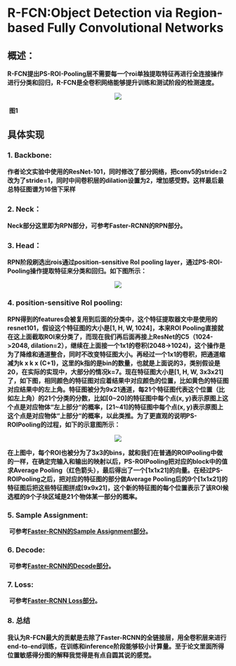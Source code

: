 # R-FCN:Object Detection via Region-based Fully Convolutional Networks

## 概述：

**R-FCN提出PS-ROI-Pooling层不需要每一个roi单独提取特征再进行全连接操作进行分类和回归，R-FCN是全卷积网络能够提升训练和测试阶段的检测速度。**

<div align=center>
<img src="https://pic2.zhimg.com/v2-83c1bce928760858323224ba364e80a5_r.jpg"/>
</div>


​                                                                                                                                      **图1**

## 具体实现

### 1. Backbone:

**作者论文实验中使用的ResNet-101，同时修改了部分网络，把conv5的stride=2改为了stride=1，同时中间卷积层的dilation设置为2，增加感受野。这样最后最总特征图谱为16倍下采样**



### 2. Neck：

**Neck部分这里即为RPN部分，可参考Faster-RCNN的RPN部分。**



### 3. Head：

**RPN阶段刷选出rois通过position-sensitive RoI pooling layer，通过PS-ROI-Pooling操作提取特征来分类和回归。如下图所示：**

<div align=center>
<img src="https://pic2.zhimg.com/v2-56e6b85e7da024665b6821312f2f1645_r.jpg"/>
</div>



### 4. position-sensitive RoI pooling:

**RPN得到的features会被复用到后面的分类中，这个特征提取器文中是使用的resnet101，假设这个特征图的大小是[1, H, W, 1024]，本来ROI Pooling直接就在这上面截取ROI来分类了，而现在我们再后面再接上ResNet的C5（1024->2048, dilation=2），继续在上面接一个1x1的卷积(2048->1024)，这个操作是为了降维和通道整合，同时不改变特征图大小。再经过一个1x1的卷积，把通道缩减为k x k x (C+1)，这里的k指的是bin的数量，也就是上面说的3，类别假设是20，在实际的实现中，大部分的情况k=7。现在特征图大小是[1, H, W, 3x3x21]了，如下图，相同颜色的特征图对应着结果中对应颜色的位置，比如黄色的特征图对应结果中的左上角。特征图被分为9x21通道，每21个特征图代表这个位置（比如左上角）的21个分类的分数，比如[0~20]的特征图中每个点(x, y)表示原图上这个点是对应物体“左上部分“的概率，[21~41]的特征图中每个点(x, y)表示原图上这个点是对应物体“上部分“的概率，以此类推。为了更直观的说明PS-ROIPooling的过程，如下的示意图所示：**

<div align=center>
<img src="https://pic4.zhimg.com/v2-aceb70db0ae5f477dd5a9610c20051b7_r.jpg"/>
</div>

**在上图中，每个ROI也被分为了3x3的bins，就和我们在普通的ROIPooling中做的一样，在确定完输入和输出的映射以后，PS-ROIPooling把对应的block中的值求Average Pooling（红色箭头），最后得出了一个[1x1x21]的向量。在经过PS-ROIPooling之后，把对应的特征图的部分做Average Pooling后的9个[1x1x21]的特征图后把这些特征图拼成[9x9x21]，这个新的特征图的每个位置表示了该ROI候选框的9个子块区域是21个物体某一部分的概率。**

### 5. Sample Assignment:

​	**可参考[Faster-RCNN的Sample Assignment部分](https://github.com/Hanson0910/DL-Algorithm-Summary/blob/main/%E7%9B%AE%E6%A0%87%E6%A3%80%E6%B5%8B%E7%AF%87/Anchor-Base/two-stage/Faster-RCNN.md)。**

### 6. Decode:

​	**可参考[Faster-RCNN的Decode部分](https://github.com/Hanson0910/DL-Algorithm-Summary/blob/main/%E7%9B%AE%E6%A0%87%E6%A3%80%E6%B5%8B%E7%AF%87/Anchor-Base/two-stage/Faster-RCNN.md)。**

### 7. Loss:

​	**可参考[Faster-RCNN Loss部分](https://github.com/Hanson0910/DL-Algorithm-Summary/blob/main/%E7%9B%AE%E6%A0%87%E6%A3%80%E6%B5%8B%E7%AF%87/Anchor-Base/two-stage/Faster-RCNN.md)。**

### 8. 总结

**我认为R-FCN最大的贡献是去除了Faster-RCNN的全链接层，用全卷积层来进行end-to-end训练，在训练和inference阶段能够较小计算量。至于论文里面所得位置敏感得分图的解释我觉得是有点自圆其说的感觉。**
